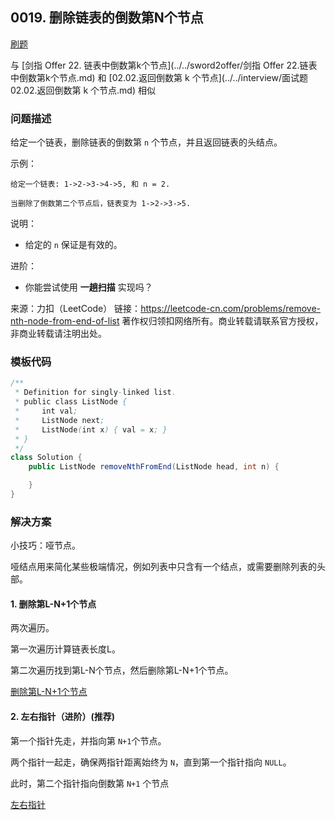 <script src="https://cdn.bootcss.com/mathjax/2.7.7/MathJax.js?config=TeX-AMS-MML_HTMLorMML"></script>

## 0019. 删除链表的倒数第N个节点

[刷题](qu0019/solu/Solution.java)

与 [剑指 Offer 22. 链表中倒数第k个节点](../../sword2offer/剑指 Offer 22.链表中倒数第k个节点.md) 和 [02.02.返回倒数第 k 个节点](../../interview/面试题 02.02.返回倒数第 k 个节点.md) 相似

### 问题描述

给定一个链表，删除链表的倒数第 `n` 个节点，并且返回链表的头结点。

示例：

```
给定一个链表: 1->2->3->4->5, 和 n = 2.

当删除了倒数第二个节点后，链表变为 1->2->3->5.
```

说明：

* 给定的 `n` 保证是有效的。

进阶：

* 你能尝试使用 **一趟扫描** 实现吗？

来源：力扣（LeetCode）
链接：https://leetcode-cn.com/problems/remove-nth-node-from-end-of-list
著作权归领扣网络所有。商业转载请联系官方授权，非商业转载请注明出处。

### 模板代码

``` java
/**
 * Definition for singly-linked list.
 * public class ListNode {
 *     int val;
 *     ListNode next;
 *     ListNode(int x) { val = x; }
 * }
 */
class Solution {
    public ListNode removeNthFromEnd(ListNode head, int n) {

    }
}
```

### 解决方案

小技巧：哑节点。

哑结点用来简化某些极端情况，例如列表中只含有一个结点，或需要删除列表的头部。

#### 1. 删除第L-N+1个节点

两次遍历。

第一次遍历计算链表长度L。

第二次遍历找到第L-N个节点，然后删除第L-N+1个节点。

[删除第L-N+1个节点](qu0019/solu1/Solution.java)

#### 2. 左右指针（进阶）(推荐)

第一个指针先走，并指向第 `N+1`个节点。

两个指针一起走，确保两指针距离始终为 `N`，直到第一个指针指向 `NULL`。

此时，第二个指针指向倒数第 `N+1` 个节点

[左右指针](qu0019/solu2/Solution.java)